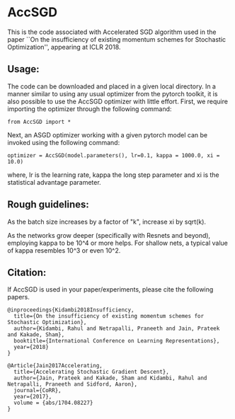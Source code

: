 # AccSGD
This is the code associated with Accelerated SGD algorithm used in the paper ``On the insufficiency of existing momentum schemes for Stochastic Optimization'', appearing at ICLR 2018. 

## Usage:

The code can be downloaded and placed in a given local directory. In a manner similar to using any usual optimizer from the pytorch toolkit, it is also possible to use the AccSGD optimizer with little effort.
First, we require importing the optimizer through the following command:

```
from AccSGD import *
```

Next, an ASGD optimizer working with a given pytorch model can be invoked using the following command:

```
optimizer = AccSGD(model.parameters(), lr=0.1, kappa = 1000.0, xi = 10.0)
```

where, lr is the learning rate, kappa the long step parameter and xi is the statistical advantage parameter.

## Rough guidelines: 

As the batch size increases by a factor of "k", increase xi by sqrt(k).

As the networks grow deeper (specifically with Resnets and beyond), employing kappa to be 10^4 or more helps. For shallow nets, a typical value of kappa resembles 10^3 or even 10^2.

## Citation:

If AccSGD is used in your paper/experiments, please cite the following papers.

```
@inproceedings{Kidambi2018Insufficiency,
  title={On the insufficiency of existing momentum schemes for Stochastic Optimization},
  author={Kidambi, Rahul and Netrapalli, Praneeth and Jain, Prateek and Kakade, Sham},
  booktitle={International Conference on Learning Representations},
  year={2018}
}

@Article{Jain2017Accelerating,
  title={Accelerating Stochastic Gradient Descent},
  author={Jain, Prateek and Kakade, Sham and Kidambi, Rahul and Netrapalli, Praneeth and Sidford, Aaron},
  journal={CoRR},
  year={2017},
  volume = {abs/1704.08227}
}
```